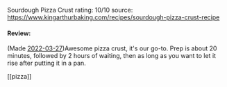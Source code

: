 Sourdough Pizza Crust
rating: 10/10
source: https://www.kingarthurbaking.com/recipes/sourdough-pizza-crust-recipe

#### Review:
(Made [2022-03-27](../../Daily_Notes/2022-03-27.md))Awesome pizza crust, it's our go-to. Prep is about 20 minutes, followed by 2 hours of waiting, then as long as you want to let it rise after putting it in a pan.

[[pizza]]